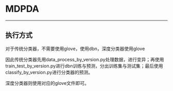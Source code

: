 # MDPDA
---
## 执行方式
对于传统分类器，不需要使用glove，使用dbn，深度分类器使用glove

因此传统分类器先用data_process_by_version.py处理数据，进行变异；再使用train_test_by_version.py进行dbn训练与预测，分出训练集与测试集；最后使用classify_by_version.py进行分类器的预测。

深度分类器则使用对应的glove文件即可。